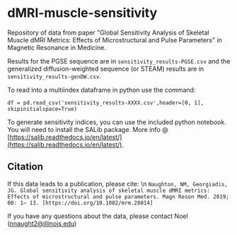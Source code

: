 # dMRI-muscle-sensitivity
Repository of data from paper "Global Sensitivity Analysis of Skeletal Muscle dMRI Metrics: Effects of Microstructural and Pulse Parameters" in Magnetic Resonance in Medicine.

Results for the PGSE sequence are in `sensitivity_results-PGSE.csv` and the generalized diffusion-weighted sequence (or STEAM) results are in `sensitivity_results-genDW.csv`.

To read into a multiindex dataframe in python use the command: 

`df = pd.read_csv('sensitivity_results-XXXX.csv',header=[0, 1], skipinitialspace=True)`

To generate sensitivity indices, you can use the included python notebook. You will need to install the SALib package. More info @ [https://salib.readthedocs.io/en/latest/](https://salib.readthedocs.io/en/latest/). 

## Citation
If this data leads to a publication, please cite: \n
`Naughton, NM, Georgiadis, JG. Global sensitivity analysis of skeletal muscle dMRI metrics: Effects of microstructural and pulse parameters. Magn Reson Med. 2019; 00: 1– 13. [https://doi.org/10.1002/mrm.28014]`

If you have any questions about the data, please contact Noel ([nnaught2@illinois.edu](nnaught2@illinois.edu))

